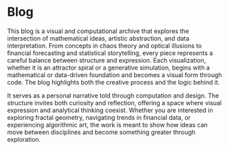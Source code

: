 # Blog

This blog is a visual and computational archive that explores the intersection of mathematical ideas, artistic abstraction, and data interpretation. From concepts in chaos theory and optical illusions to financial forecasting and statistical storytelling, every piece represents a careful balance between structure and expression. Each visualization, whether it is an attractor spiral or a generative simulation, begins with a mathematical or data-driven foundation and becomes a visual form through code. The blog highlights both the creative process and the logic behind it.

It serves as a personal narrative told through computation and design. The structure invites both curiosity and reflection, offering a space where visual expression and analytical thinking coexist. Whether you are interested in exploring fractal geometry, navigating trends in financial data, or experiencing algorithmic art, the work is meant to show how ideas can move between disciplines and become something greater through exploration.
